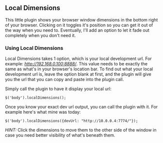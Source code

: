 ## Local Dimensions

This little plugin shows your browser window dimensions in the bottom right of your browser. Clicking on it toggles it's position so you can get it out of the way when you need to. Eventually, I'll add an option to let it fade out completely when you don't need it.

### Using Local Dimensions

Local Dimensions takes 1 option, which is your local development url. For example: *http://192.168.0.100:8888/*. This value needs to be exactly the same as what's in your browser's location bar. To find out what your local development url is, leave the option blank at first, and the plugin will give you the url that you can copy and paste into the plugin call.

Simply call the plugin to have it display your local url:

```
$('body').localDimensions();
```

Once you know your exact dev url output, you can call the plugin with it. For example here's what mine was today:

```
$('body').localDimensions({devUrl: "http://10.0.0.4:7774/"});
```


*HINT:* Click the dimensions to move them to the other side of the window in case you need better visibility of what's beneath them.